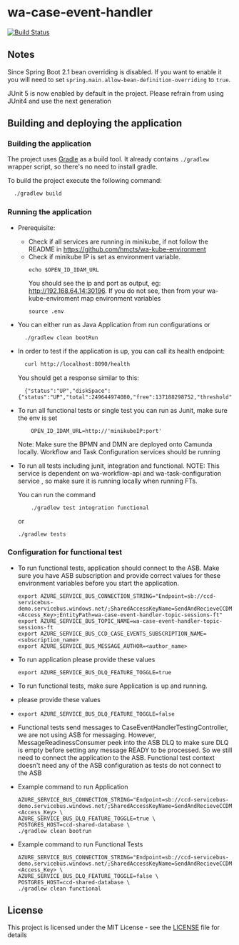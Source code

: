 # wa-case-event-handler

[![Build Status](https://travis-ci.org/hmcts/wa-case-event-handler.svg?branch=master)](https://travis-ci.org/hmcts/wa-case-event-handler)

## Notes

Since Spring Boot 2.1 bean overriding is disabled. If you want to enable it you will need to set `spring.main.allow-bean-definition-overriding` to `true`.

JUnit 5 is now enabled by default in the project. Please refrain from using JUnit4 and use the next generation

## Building and deploying the application

### Building the application

The project uses [Gradle](https://gradle.org) as a build tool. It already contains
`./gradlew` wrapper script, so there's no need to install gradle.

To build the project execute the following command:

```bash
  ./gradlew build
```

### Running the application

- Prerequisite:
  - Check if all services are running in minikube, if not follow the README in
    https://github.com/hmcts/wa-kube-environment
  - Check if minikube IP is set as environment variable.
      ```
      echo $OPEN_ID_IDAM_URL
      ```
    You should see the ip and port as output, eg: http://192.168.64.14:30196.
    If you do not see, then from your wa-kube-enviroment map environment variables
      ```
      source .env
      ```
- You can either run as Java Application from run configurations or
    ```bash
      ./gradlew clean bootRun
    ```
- In order to test if the application is up, you can call its health endpoint:

    ```bash
      curl http://localhost:8090/health
    ```

  You should get a response similar to this:

    ```
      {"status":"UP","diskSpace":{"status":"UP","total":249644974080,"free":137188298752,"threshold":10485760}}
    ```

- To run all functional tests or single test you can run as Junit, make sure the env is set
    ```
        OPEN_ID_IDAM_URL=http://'minikubeIP:port'
    ```
  Note: Make sure the BPMN and DMN are deployed onto Camunda locally. Workflow and Task Configuration services should be running

- To run all tests including junit, integration and functional.
  NOTE: This service is dependent on wa-workflow-api and wa-task-configuration service , so make sure it is running locally when running FTs.

  You can run the command
   ```
       ./gradlew test integration functional
   ```
  or
  ```
  ./gradlew tests
  ```

### Configuration for functional test
- To run functional tests, application should connect to the ASB. Make sure you have ASB subscription and provide
  correct values for these environment variables before you start the application.
  ```
  export AZURE_SERVICE_BUS_CONNECTION_STRING="Endpoint=sb://ccd-servicebus-demo.servicebus.windows.net/;SharedAccessKeyName=SendAndRecieveCCDMessage;SharedAccessKey=<Access_Key>;EntityPath=wa-case-event-handler-topic-sessions-ft"
  export AZURE_SERVICE_BUS_TOPIC_NAME=wa-case-event-handler-topic-sessions-ft
  export AZURE_SERVICE_BUS_CCD_CASE_EVENTS_SUBSCRIPTION_NAME=<subscription_name>
  export AZURE_SERVICE_BUS_MESSAGE_AUTHOR=<author_name>
  ```

- To run application please provide these values
  ```
  export AZURE_SERVICE_BUS_DLQ_FEATURE_TOGGLE=true
  ```
- To run functional tests, make sure Application is up and running.
- please provide these values
- ```
  export AZURE_SERVICE_BUS_DLQ_FEATURE_TOGGLE=false
  ```
- Functional tests send messages to CaseEventHandlerTestingController, we are not using ASB for messaging.
  However, MessageReadinessConsumer peek into the ASB DLQ to make sure DLQ is empty before setting any message READY to
  be processed. So we still need to connect the application to the ASB.
  Functional test context doesn't need any of the ASB configuration as tests do not connect to the ASB

- Example command to run Application
  ```
  AZURE_SERVICE_BUS_CONNECTION_STRING="Endpoint=sb://ccd-servicebus-demo.servicebus.windows.net/;SharedAccessKeyName=SendAndRecieveCCDMessage;SharedAccessKey=<Access_Key> \
  AZURE_SERVICE_BUS_DLQ_FEATURE_TOGGLE=true \
  POSTGRES_HOST=ccd-shared-database \
  ./gradlew clean bootrun
  ```
- Example command to run Functional Tests
  ```
  AZURE_SERVICE_BUS_CONNECTION_STRING="Endpoint=sb://ccd-servicebus-demo.servicebus.windows.net/;SharedAccessKeyName=SendAndRecieveCCDMessage;SharedAccessKey=<Access_Key> \
  AZURE_SERVICE_BUS_DLQ_FEATURE_TOGGLE=false \
  POSTGRES_HOST=ccd-shared-database \
  ./gradlew clean functional
  ```

## License

This project is licensed under the MIT License - see the [LICENSE](LICENSE) file for details


